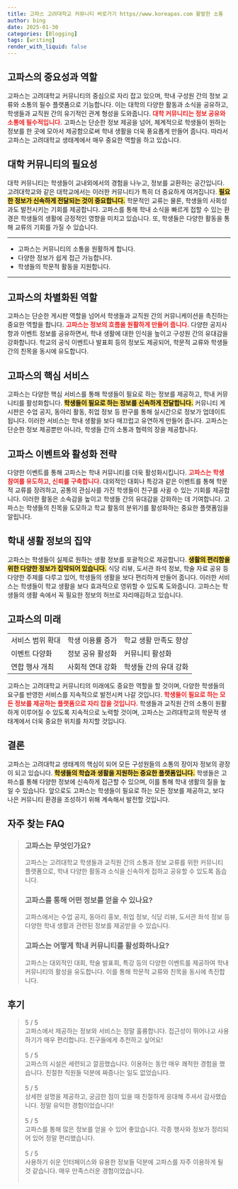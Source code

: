 ```yaml
---
title: 고파스 고려대학교 커뮤니티 바로가기 https//www.koreapas.com 활발한 소통
author: bing
date: 2025-01-30
categories: [Blogging]
tags: [writing]
render_with_liquid: false
---
```



<h2 id='고파스_중요성과_역할'>고파스의 중요성과 역할</h2>

<p>고파스는 고려대학교 커뮤니티의 중심으로 자리 잡고 있으며, 학내 구성원 간의 정보 교류와 소통의 필수 플랫폼으로 기능합니다. 이는 대학의 다양한 활동과 소식을 공유하고, 학생들과 교직원 간의 유기적인 관계 형성을 도와줍니다. <b><span style="color: #ee2323;">대학 커뮤니티는 정보 공유와 소통에 필수적입니다.</span></b> 고파스는 단순한 정보 제공을 넘어, 체계적으로 학생들이 원하는 정보를 한 곳에 모아서 제공함으로써 학내 생활을 더욱 풍요롭게 만들어 줍니다. 따라서 고파스는 고려대학교 생태계에서 매우 중요한 역할을 하고 있습니다.</p>

<h2 id='커뮤니티의_필요성'>대학 커뮤니티의 필요성</h2>

<p>대학 커뮤니티는 학생들이 교내외에서의 경험을 나누고, 정보를 교환하는 공간입니다. 고려대학교와 같은 대학교에서는 이러한 커뮤니티가 특히 더 중요하게 여겨집니다. <b><span style="background-color: #ffe066;">필요한 정보가 신속하게 전달되는 것이 중요합니다.</span></b> 학문적인 교류는 물론, 학생들의 사회성과도 발전시키는 기회를 제공합니다. 고파스를 통해 학내 소식을 빠르게 접할 수 있는 환경은 학생들의 생활에 긍정적인 영향을 미치고 있습니다. 또, 학생들은 다양한 활동을 통해 교류의 기회를 가질 수 있습니다.</p>

<hr />

<ul>
    <li>고파스는 커뮤니티의 소통을 원활하게 합니다.</li>
    <li>다양한 정보가 쉽게 접근 가능합니다.</li>
    <li>학생들의 학문적 활동을 지원합니다.</li>
</ul>

<hr />

<h2 id='고파스의_차별화된_역할'>고파스의 차별화된 역할</h2>

<p>고파스는 단순한 게시판 역할을 넘어서 학생들과 교직원 간의 커뮤니케이션을 촉진하는 중요한 역할을 합니다. <b><span style="color: #ee2323;">고파스는 정보의 흐름을 원활하게 만들어 줍니다.</span></b> 다양한 공지사항과 이벤트 정보를 공유하면서, 학내 생활에 대한 인식을 높이고 구성원 간의 유대감을 강화합니다. 학교의 공식 이벤트나 발표회 등의 정보도 제공되어, 학문적 교류와 학생들 간의 친목을 동시에 유도합니다.</p>

<h2 id='고파스의_핵심_서비스'>고파스의 핵심 서비스</h2>

<p>고파스는 다양한 핵심 서비스를 통해 학생들이 필요로 하는 정보를 제공하고, 학내 커뮤니티를 활성화합니다. <b><span style="background-color: #ffe066;">학생들이 필요로 하는 정보를 신속하게 전달합니다.</span></b> 커뮤니티 게시판은 수업 공지, 동아리 활동, 취업 정보 등 판구를 통해 실시간으로 정보가 업데이트됩니다. 이러한 서비스는 학내 생활을 보다 매끄럽고 유연하게 만들어 줍니다. 고파스는 단순한 정보 제공뿐만 아니라, 학생들 간의 소통과 협력의 장을 제공합니다.</p>

<h2 id='고파스_이벤트'>고파스 이벤트와 활성화 전략</h2>

<p>다양한 이벤트를 통해 고파스는 학내 커뮤니티를 더욱 활성화시킵니다. <b><span style="color: #ee2323;">고파스는 학생 참여를 유도하고, 신뢰를 구축합니다.</span></b> 대외적인 대회나 특강과 같은 이벤트를 통해 학문적 교류를 장려하고, 공통의 관심사를 가진 학생들이 친구를 사귈 수 있는 기회를 제공합니다. 이러한 활동은 소속감을 높이고 학생들 간의 유대감을 강화하는 데 기여합니다. 고파스는 학생들의 친목을 도모하고 학교 활동의 분위기를 활성화하는 중요한 플랫폼임을 알립니다.</p>

<h2 id='생활_정보의_집약'>학내 생활 정보의 집약</h2>

<p>고파스는 학생들이 실제로 원하는 생활 정보를 포괄적으로 제공합니다. <b><span style="background-color: #ffe066;">생활의 편리함을 위한 다양한 정보가 집약되어 있습니다.</span></b> 식당 리뷰, 도서관 좌석 정보, 학술 자료 공유 등 다양한 주제를 다루고 있어, 학생들의 생활을 보다 편리하게 만들어 줍니다. 이러한 서비스는 학생들이 학교 생활을 보다 효과적으로 영위할 수 있도록 도와줍니다. 고파스는 학생들의 생활 속에서 꼭 필요한 정보의 허브로 자리매김하고 있습니다.</p>

<h2 id='고파스의_미래'>고파스의 미래</h2>

<table>
    <tr>
        <td>서비스 범위 확대</td>
        <td>학생 이용률 증가</td>
        <td>학교 생활 만족도 향상</td>
    </tr>
    <tr>
        <td>이벤트 다양화</td>
        <td>정보 공유 활성화</td>
        <td>커뮤니티 활성화</td>
    </tr>
    <tr>
        <td>연합 행사 개최</td>
        <td>사회적 연대 강화</td>
        <td>학생들 간의 유대 강화</td>
    </tr>
</table>

<p>고파스는 고려대학교 커뮤니티의 미래에도 중요한 역할을 할 것이며, 다양한 학생들의 요구를 반영한 서비스를 지속적으로 발전시켜 나갈 것입니다. <b><span style="color: #ee2323;">학생들이 필요로 하는 모든 정보를 제공하는 플랫폼으로 자리 잡을 것입니다.</span></b> 학생들과 교직원 간의 소통이 원활하게 이루어질 수 있도록 지속적으로 노력할 것이며, 고파스는 고려대학교의 학문적 생태계에서 더욱 중요한 위치를 차지할 것입니다.</p>

<h2 id='결론'>결론</h2>

<p>고파스는 고려대학교 생태계의 핵심이 되어 모든 구성원들의 소통의 장이자 정보의 광장이 되고 있습니다. <b><span style="background-color: #ffe066;">학생들의 학습과 생활을 지원하는 중요한 플랫폼입니다.</span></b> 학생들은 고파스를 통해 다양한 정보에 신속하게 접근할 수 있으며, 이를 통해 학내 생활의 질을 높일 수 있습니다. 앞으로도 고파스는 학생들이 필요로 하는 모든 정보를 제공하고, 보다 나은 커뮤니티 환경을 조성하기 위해 계속해서 발전할 것입니다.</p>


<h2 id='자주_찾는_FAQ'>자주 찾는 FAQ</h2>
<div itemscope="" itemtype="https://schema.org/FAQPage"> 
<blockquote> 
<div itemscope="" itemprop="mainEntity" itemtype="https://schema.org/Question"> 
<h3 itemprop="name">고파스는 무엇인가요?</h3> 
<div itemscope="" itemprop="acceptedAnswer" itemtype="https://schema.org/Answer"> 
<span itemprop="text"> 
<p>고파스는 고려대학교 학생들과 교직원 간의 소통과 정보 교류를 위한 커뮤니티 플랫폼으로, 학내 다양한 활동과 소식을 신속하게 접하고 공유할 수 있도록 돕습니다.</p> 
</span> 
</div> 
</div> 
<div itemscope="" itemprop="mainEntity" itemtype="https://schema.org/Question"> 
<h3 itemprop="name">고파스를 통해 어떤 정보를 얻을 수 있나요?</h3> 
<div itemscope="" itemprop="acceptedAnswer" itemtype="https://schema.org/Answer"> 
<span itemprop="text"> 
<p>고파스에서는 수업 공지, 동아리 홍보, 취업 정보, 식당 리뷰, 도서관 좌석 정보 등 다양한 학내 생활과 관련된 정보를 제공받을 수 있습니다.</p> 
</span> 
</div> 
</div> 
<div itemscope="" itemprop="mainEntity" itemtype="https://schema.org/Question"> 
<h3 itemprop="name">고파스는 어떻게 학내 커뮤니티를 활성화하나요?</h3> 
<div itemscope="" itemprop="acceptedAnswer" itemtype="https://schema.org/Answer"> 
<span itemprop="text"> 
<p>고파스는 대외적인 대회, 학술 발표회, 특강 등의 다양한 이벤트를 제공하여 학내 커뮤니티의 활성을 유도합니다. 이를 통해 학문적 교류와 친목을 동시에 촉진합니다.</p> 
</span> 
</div> 
</div> 
</blockquote> 
</div>
<h2 id='후기'>후기</h2>
<div itemscope itemtype="https://schema.org/Product">
  <blockquote>
  <div itemprop="review" itemscope itemtype="https://schema.org/Review">
      <div itemprop="reviewRating" itemscope itemtype="https://schema.org/Rating"> <span itemprop="ratingValue">5</span> / <span itemprop="bestRating">5</span> </div>
      <span itemprop="reviewBody">고파스에서 제공하는 정보와 서비스는 정말 훌륭합니다. 접근성이 뛰어나고 사용하기가 매우 편리합니다. 친구들에게 추천하고 싶어요!</span>
  </div>
  <br>
  <div itemprop="review" itemscope itemtype="https://schema.org/Review">
      <div itemprop="reviewRating" itemscope itemtype="https://schema.org/Rating"> <span itemprop="ratingValue">5</span> / <span itemprop="bestRating">5</span> </div>
      <span itemprop="reviewBody">고파스의 시설은 세련되고 깔끔했습니다. 이용하는 동안 매우 쾌적한 경험을 했습니다. 친절한 직원들 덕분에 짜증나는 일도 없었습니다.</span>
  </div>
  <br>
  <div itemprop="review" itemscope itemtype="https://schema.org/Review">
      <div itemprop="reviewRating" itemscope itemtype="https://schema.org/Rating"> <span itemprop="ratingValue">5</span> / <span itemprop="bestRating">5</span> </div>
      <span itemprop="reviewBody">상세한 설명을 제공하고, 궁금한 점이 있을 때 친절하게 응대해 주셔서 감사했습니다. 정말 유익한 경험이었습니다!</span>
  </div>
  <br>
  <div itemprop="review" itemscope itemtype="https://schema.org/Review">
      <div itemprop="reviewRating" itemscope itemtype="https://schema.org/Rating"> <span itemprop="ratingValue">5</span> / <span itemprop="bestRating">5</span> </div>
      <span itemprop="reviewBody">고파스를 통해 많은 정보를 얻을 수 있어 좋았습니다. 각종 행사와 정보가 정리되어 있어 정말 편리했습니다.</span>
  </div>
  <br>
  <div itemprop="review" itemscope itemtype="https://schema.org/Review">
      <div itemprop="reviewRating" itemscope itemtype="https://schema.org/Rating"> <span itemprop="ratingValue">5</span> / <span itemprop="bestRating">5</span> </div>
      <span itemprop="reviewBody">사용하기 쉬운 인터페이스와 유용한 정보들 덕분에 고파스를 자주 이용하게 될 것 같습니다. 매우 만족스러운 경험이었습니다.</span>
  </div>
  <br>
  </blockquote>
</div>
